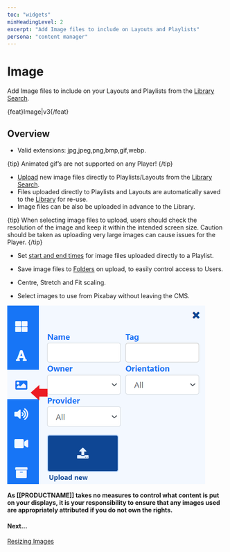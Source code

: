 ```yaml
---
toc: "widgets"
minHeadingLevel: 2
excerpt: "Add Image files to include on Layouts and Playlists"
persona: "content manager"
---
```


# Image

Add Image files to include on your Layouts and Playlists from the [Library Search](layouts_editor.html#content-library-search).

{feat}Image|v3{/feat}

## Overview

- Valid extensions:  jpg,jpeg,png,bmp,gif,webp.

{tip}
Animated gif’s are not supported on any Player!
{/tip}

-  [Upload](media_library.html#content-add-media-upload) new image files directly to Playlists/Layouts from the [Library Search](layouts_editor.html#content-library-search).
- Files uploaded directly to Playlists and Layouts are automatically saved to the [Library](media_library.html) for re-use.
- Image files can be also be uploaded in advance to the Library.

{tip}
When selecting image files to upload, users should check the resolution of the image and keep it within the intended screen size. Caution should be taken as uploading very large images can cause issues for the Player.
{/tip}

- Set [start and end times](media_playlists.html#content-widget-expiry-dates) for image files uploaded directly to a Playlist.

- Save image files to [Folders](tour_folders.html#content-saving-to-folders) on upload, to easily control access to Users.

- Centre, Stretch and Fit scaling.

- Select images to use from Pixabay without leaving the CMS.

  



![Image](img/v4_media_module_image.png)



**As [[PRODUCTNAME]] takes no measures to control what content is put on your displays, it is your responsibility to ensure that any images used are appropriately attributed if you do not own the rights.**

#### Next...

[Resizing Images](tour_cms_settings#content-resizing-images)